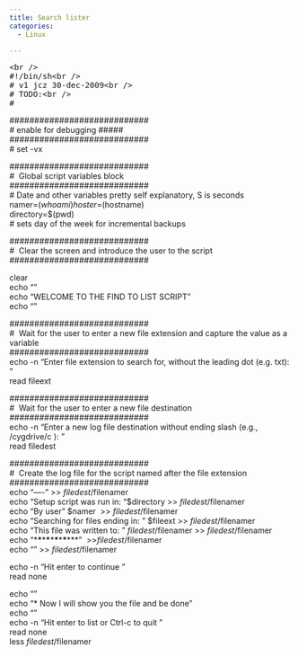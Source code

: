 ```yaml
---
title: Search lister
categories:
  - Linux

---
```



<pre>&lt;br /&gt;
#!/bin/sh&lt;br /&gt;
# v1 jcz 30-dec-2009&lt;br /&gt;
# TODO:&lt;br /&gt;
#</pre>

############################  
\# enable for debugging #####  
############################  
\# set -vx

############################  
#  Global script variables block  
############################  
\# Date and other variables pretty self explanatory, S is seconds  
namer=$(whoami)  
hoster=$(hostname)  
directory=$(pwd)  
\# sets day of the week for incremental backups  

############################  
#  Clear the screen and introduce the user to the script  
############################

clear  
echo &#8220;&#8221;  
echo &#8220;WELCOME TO THE FIND TO LIST SCRIPT&#8221;  
echo &#8220;&#8221;

############################  
#  Wait for the user to enter a new file extension and capture the value as a variable  
############################  
echo -n &#8220;Enter file extension to search for, without the leading dot (e.g. txt): &#8221;  
read fileext

############################  
#  Wait for the user to enter a new file destination  
############################  
echo -n &#8220;Enter a new log file destination without ending slash (e.g., /cygdrive/c ): &#8221;  
read filedest

############################  
#  Create the log file for the script named after the file extension  
############################  
echo &#8220;&#8212;-&#8221; >> $filedest/$filenamer  
echo &#8220;Setup script was run in: &#8220;$directory >> $filedest/$filenamer  
echo &#8220;By user&#8221; $namer  >> $filedest/$filenamer  
echo &#8220;Searching for files ending in: &#8221; $fileext >> $filedest/$filenamer  
echo &#8220;This file was written to: &#8221; $filedest/$filenamer >> $filedest/$filenamer  
echo &#8220;\***\***\***\***\***\***\***\***\***&#8221;  >>$filedest/$filenamer  
echo &#8220;&#8221; >> $filedest/$filenamer


echo -n &#8220;Hit enter to continue &#8221;  
read none

echo &#8220;&#8221;  
echo &#8220;* Now I will show you the file and be done&#8221;  
echo &#8220;&#8221;  
echo -n &#8220;Hit enter to list or Ctrl-c to quit &#8221;  
read none  
less $filedest/$filenamer